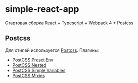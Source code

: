 # simple-react-app
Стартовая сборка React + Typescript + Webpack 4 + Postcss


## Postcss
Для стилей используется [Postcss](https://postcss.org/).
Плагины:
- [PostCSS Preset Env](https://github.com/csstools/postcss-preset-env)
- [PostCSS Nested](https://github.com/postcss/postcss-nested)
- [PostCSS Simple Variables](https://github.com/postcss/postcss-simple-vars)
- [PostCSS Mixins](https://github.com/postcss/postcss-mixins)
